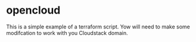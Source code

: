 # opencloud
This is a simple example of a terraform script. Yow will need to make some modifcation to work with you Cloudstack domain.
